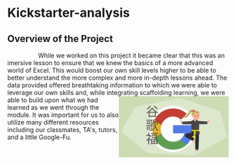 # Kickstarter-analysis
## Overview of the Project
&emsp;&emsp;&emsp;&emsp;&emsp;While we worked on this project it became clear that this was an imersive lesson to ensure that we knew the basics of a more advanced world of Excel. This would boost our own skill levels higher to be able to better understand the more complex and more in-depth lessons ahead. The data provided offered breathtaking information to which we were able to leverage our own skills and, while integrating scaffolding learning, <img src="https://github.com/ChristianShada/Kickstarter-analysis/blob/main/Google-Fu5.jpg" align="right" width="250"> we were able to build upon what we had learned as we went through the module. It was important for us to also utilize many different resources including our classmates, TA's, tutors, and a little Google-Fu.</p>
